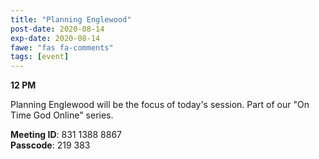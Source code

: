 ```yaml
---
title: "Planning Englewood"
post-date: 2020-08-14
exp-date: 2020-08-14
fawe: "fas fa-comments"
tags: [event]
---
```

**12 PM**

Planning Englewood will be the focus of today's session. Part of our "On Time God Online" series.

<p class="text-danger"><b>Meeting ID</b>: 831 1388 8867
<br>
<b>Passcode</b>: 219 383
</p>